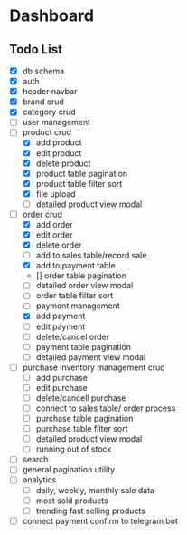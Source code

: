   # Dashboard

  ## Todo List

  - [x] db schema
  - [x] auth
  - [x] header navbar
  - [x] brand crud
  - [x] category crud
  - [ ] user management
  - [ ] product crud
    - [x] add product
    - [x] edit product
    - [x] delete product
    - [x] product table pagination
    - [x] product table filter sort
    - [x] file upload
    - [ ] detailed product view modal 
  - [ ] order crud
    - [x] add order
    - [x] edit order
    - [x] delete order
    - [ ] add to sales table/record sale
    - [x] add to payment table
    - [] order table pagination
    - [ ] detailed order view modal
    - [ ] order table filter sort 
    - [ ] payment management
    - [x] add payment
    - [ ] edit payment
    - [ ] delete/cancel order
    - [ ] payment table pagination
    - [ ] detailed payment view modal
  - [ ] purchase inventory management crud
    - [ ] add purchase
    - [ ] edit purchase
    - [ ] delete/cancell purchase
    - [ ] connect to sales table/ order process
    - [ ] purchase table pagination
    - [ ] purchase table filter sort
    - [ ] detailed product view modal
    - [ ] running out of stock
  - [ ] search
  - [ ] general pagination utility
  - [ ] analytics
    - [ ] daily, weekly, monthly sale data
    - [ ] most sold products
    - [ ] trending fast selling products
  - [ ] connect payment confirm to telegram bot
